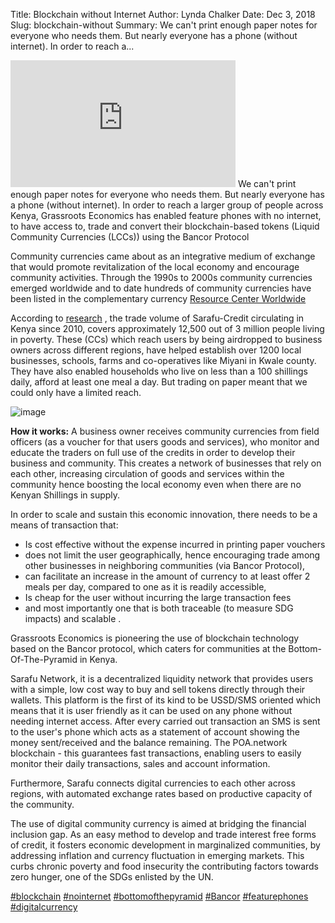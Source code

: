 Title: Blockchain without Internet
Author: Lynda Chalker
Date: Dec 3, 2018
Slug: blockchain-without
Summary: We can't print enough paper notes for everyone who needs them. But
nearly everyone has a phone (without internet). In order to reach
a...

<iframe width="360" height="203" src="https://www.youtube.com/embed/UqobcADSUTQ" title="YouTube video player" frameborder="0" allow="accelerometer; autoplay; clipboard-write; encrypted-media; gyroscope; picture-in-picture" allowfullscreen></iframe>
We can't print enough paper notes for everyone who needs them. But
nearly everyone has a phone (without internet). In order to reach a
larger group of people across Kenya, Grassroots Economics has enabled
feature phones with no internet, to have access to, trade and convert
their blockchain-based tokens (Liquid Community Currencies (LCCs)) using
the Bancor Protocol

Community currencies came about as an integrative medium of exchange
that would promote revitalization of the local economy and encourage
community activities. Through the 1990s to 2000s community currencies
emerged worldwide and to date hundreds of community currencies have been
listed in the complementary currency [Resource Center
Worldwide](http://en.wikipedia.org/wiki/Local_currency)

According to [research](https://www.grassrootseconomics.org/research) ,
the trade volume of Sarafu-Credit circulating in Kenya since 2010,
covers approximately 12,500 out of 3 million people living in poverty.
These (CCs) which reach users by being airdropped to business owners
across different regions, have helped establish over 1200 local
businesses, schools, farms and co-operatives like Miyani in Kwale
county. They have also enabled households who live on less than a 100
shillings daily, afford at least one meal a day. But trading on paper
meant that we could only have a limited reach.

![image](images/blog/blockchain-without1.webp)

**How it works:** A business owner receives community currencies from
field officers (as a voucher for that users goods and services), who
monitor and educate the traders on full use of the credits in order to
develop their business and community. This creates a network of
businesses that rely on each other, increasing circulation of goods and
services within the community hence boosting the local economy even when
there are no Kenyan Shillings in supply.

In order to scale and sustain this economic innovation, there needs to
be a means of transaction that:

- Is cost effective without the expense incurred in printing paper
  vouchers
- does not limit the user geographically, hence encouraging trade
  among other businesses in neighboring communities (via Bancor
  Protocol),
- can facilitate an increase in the amount of currency to at least
  offer 2 meals per day, compared to one as it is readily accessible,
- Is cheap for the user without incurring the large transaction fees
- and most importantly one that is both traceable (to measure SDG
  impacts) and scalable .

Grassroots Economics is pioneering the use of blockchain technology
based on the Bancor protocol, which caters for communities at the
Bottom-Of-The-Pyramid in Kenya.

Sarafu Network, it is a decentralized liquidity network that provides
users with a simple, low cost way to buy and sell tokens directly
through their wallets. This platform is the first of its kind to be
USSD/SMS oriented which means that it is user friendly as it can be used
on any phone without needing internet access. After every carried out
transaction an SMS is sent to the user's phone which acts as a statement
of account showing the money sent/received and the balance remaining.
The POA.network blockchain - this guarantees fast transactions, enabling
users to easily monitor their daily transactions, sales and account
information.

Furthermore, Sarafu connects digital currencies to each other across
regions, with automated exchange rates based on productive capacity of
the community.

The use of digital community currency is aimed at bridging the financial
inclusion gap. As an easy method to develop and trade interest free
forms of credit, it fosters economic development in marginalized
communities, by addressing inflation and currency fluctuation in
emerging markets. This curbs chronic poverty and food insecurity the
contributing factors towards zero hunger, one of the SDGs enlisted by
the UN.

[#blockchain](https://www.grassrootseconomics.org/blog/hashtags/blockchain)
[#nointernet](https://www.grassrootseconomics.org/blog/hashtags/nointernet)
[#bottomofthepyramid](https://www.grassrootseconomics.org/blog/hashtags/bottomofthepyramid)
[#Bancor](https://www.grassrootseconomics.org/blog/hashtags/Bancor)
[#featurephones](https://www.grassrootseconomics.org/blog/hashtags/featurephones)
[#digitalcurrency](https://www.grassrootseconomics.org/blog/hashtags/digitalcurrency)

